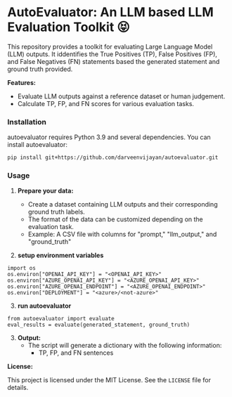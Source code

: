 # AutoEvaluator: An LLM based LLM Evaluation Toolkit :stuck_out_tongue_closed_eyes:

This repository provides a toolkit for evaluating Large Language Model (LLM) outputs. It iddentifies the True Positives (TP), False Positives (FP), and False Negatives (FN) statements based the generated statement and ground truth provided.

**Features:**

* Evaluate LLM outputs against a reference dataset or human judgement.
* Calculate TP, FP, and FN scores for various evaluation tasks.


### Installation

autoevaluator requires Python 3.9 and several dependencies. You can install autoevaluator:

```bash
pip install git+https://github.com/darveenvijayan/autoevaluator.git
```

### Usage

1. **Prepare your data:**
    * Create a dataset containing LLM outputs and their corresponding ground truth labels.
    * The format of the data can be customized depending on the evaluation task.
    * Example: A CSV file with columns for "prompt," "llm_output," and "ground_truth"

2. **setup environment variables**
```
import os
os.environ["OPENAI_API_KEY"] = "<OPENAI_API_KEY>"
os.environ["AZURE_OPENAI_API_KEY"] = "<AZURE_OPENAI_API_KEY>"
os.environ["AZURE_OPENAI_ENDPOINT"] = "<AZURE_OPENAI_ENDPOINT>"
os.environ["DEPLOYMENT"] = "<azure>/<not-azure>"
```

3. **run autoevaluator**
```
from autoevaluator import evaluate
eval_results = evaluate(generated_statement, ground_truth)
```

3. **Output:**
    * The script will generate a dictionary with the following information:
        * TP, FP, and FN sentences

**License:**

This project is licensed under the MIT License. See the `LICENSE` file for details.
